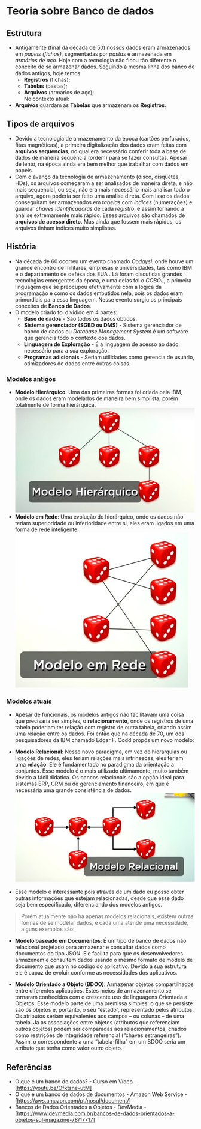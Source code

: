 # Teoria sobre Banco de dados

## Estrutura

- Antigamente (final da década de 50) nossos dados eram armazenados em *papeis (fichas)*, segmentadas por *pastas* e armazenada em *armários de aço*. Hoje com a tecnologia não ficou tão diferente o conceito de se armazenar dados. Seguindo a mesma linha dos banco de dados antigos, hoje temos:
  - **Registros** (fichas);
  - **Tabelas** (pastas);
  - **Arquivos** (armários de aço);  
No contexto atual:
- **Arquivos** guardam as **Tabelas** que armazenam os **Registros**.

## Tipos de arquivos

- Devido a tecnologia de armazenamento da época (cartões perfurados, fitas magnéticas), a primeira digitalização dos dados eram feitas com **arquivos sequencias**, no qual era necessário conferir toda a base de dados de maneira sequência (ordem) para se fazer consultas. Apesar de lento, na época ainda era bem melhor que trabalhar com dados em papeis.
- Com o avanço da tecnologia de armazenamento (disco, disquetes, HDs), os arquivos começaram a ser analisados de maneira direta, e não mais sequencial, ou seja, não era mais necessário mais analisar todo o arquivo, agora poderia ser feito uma análise direta. Com isso os dados conseguiram ser armazenados em *tabelas* com *indices* (numerações) e guardar *chaves identificadoras* de cada *registro*, e assim tornando a análise extremamente mais rápido. Esses arquivos são chamados de **arquivos de acesso direto**. Mas ainda que fossem mais rápidos, os arquivos tinham indices muito simplistas.

## História

- Na década de 60 ocorreu um evento chamado *Codaysl*, onde houve um grande encontro de militares, empresas e universidades, tais como IBM e o departamento de defesa dos EUA . Lá foram discutidas grandes tecnologias emergentes da época, e uma delas foi o *COBOL*, a primeira linguagem que se preocupou efetivamente com a lógica da programação e como os dados embutidos nela, pois os dados eram primordiais para essa linguagem. Nesse evento surgiu os principais conceitos de **Banco de Dados**.
- O modelo criado foi dividido em 4 partes:
  - **Base de dados** - São todos os dados obtidos.
  - **Sistema gerenciador (SGBD ou DMS)** - Sistema gerenciador de banco de dados ou *Database Management System* é um software que gerencia todo o contexto dos dados.
  - **Linguagem de Exploração** - É a linguagem de acesso ao dado, necessário para a sua exploração.
  - **Programas adicionais** - Seriam utilidades como gerencia de usuário, otimizadores de dados entre outras coisas.

### Modelos antigos

- **Modelo Hierárquico**: Uma das primeiras formas foi criada pela IBM, onde os dados eram modelados de maneira bem simplista, porém totalmente de forma hierárquica.
![Exemplo](./img/modelo-hierarquico.jpg)
- **Modelo em Rede**: Uma evolução do hierárquico, onde os dados não teriam superioridade ou inferioridade entre si, eles eram ligados em uma forma de rede inteligente.
![Exemplo](./img/modelo-em-rede.jpg)

### Modelos atuais

- Apesar de funcionais, os modelos antigos não facilitavam uma coisa que precisaria ser simples, o  **relacionamento**, onde os registros de uma tabela poderiam ter relação com registro de outra tabela, criando assim uma relação entre os dados. Foi então que na década de 70, um dos pesquisadores da IBM chamado Edgar F. Codd propôs um novo modelo:

- **Modelo Relacional**: Nesse novo paradigma, em vez de hierarquias ou ligações de redes, eles teriam relações mais intrínsecas, eles teriam uma **relação**. Ele é fundamentado no paradigma da orientação a conjuntos. Esse modelo é o mais utilizado ultimamente, muito também devido a fácil didática. Os bancos relacionais são a opção ideal para sistemas ERP, CRM ou de gerenciamento financeiro, em que é necessária uma grande consistência de dados.
![Exemplo](./img/modelo-relacional.jpg)

- Esse modelo é interessante pois através de um dado eu posso obter outras informações que estejam relacionadas, desde que esse dado seja bem especificado, diferenciando dos modelos antigos.

> Porém atualmente não há apenas modelos relacionais, existem outras formas de se modelar dados, e cada uma atende uma necessidade, alguns exemplos são:

- **Modelo baseado em Documentos**: É um tipo de banco de dados não relacional projetado para armazenar e consultar dados como documentos do tipo JSON. Ele facilita para que os desenvolvedores armazenem e consultem dados usando o mesmo formato de modelo de documento que usam no código do aplicativo. Devido a sua estrutura ele é capaz de evoluir conforme as necessidades dos aplicativos.

- **Modelo Orientado a Objeto (BDOO)**: Armazenar objetos compartilhados entre diferentes aplicações. Estes meios de armazenamento se tornaram conhecidos com o crescente uso de linguagens Orientada a Objetos. Esse modelo parte de uma premissa simples: o que se persiste são os objetos e, portanto, o seu “estado”, representado pelos atributos. Os atributos seriam equivalentes aos campos – ou colunas – de uma tabela. Já as associações entre objetos (atributos que referenciam outros objetos) podem ser comparadas aos relacionamentos, criados como restrições de integridade referencial (“chaves estrangeiras”). Assim, o correspondente a uma “tabela-filha” em um BDOO seria um atributo que tenha como valor outro objeto.

## Referências

- O que é um banco de dados? - Curso em Vídeo - [https://youtu.be/Ofktsne-utM]
- O que é um banco de dados de documentos - Amazon Web Service - [https://aws.amazon.com/pt/nosql/document/]
- Bancos de Dados Orientados a Objetos - DevMedia - [https://www.devmedia.com.br/bancos-de-dados-orientados-a-objetos-sql-magazine-78/17717]
